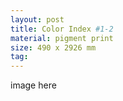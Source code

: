 ```yaml
---
layout: post
title: Color Index #1-2
material: pigment print
size: 490 x 2926 mm
tag:
---
```

image here
